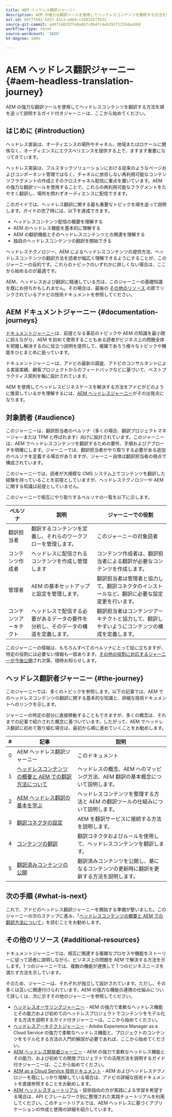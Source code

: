 ```yaml
---
title: AEM ヘッドレス翻訳ジャーニー
description: AEM の強力な翻訳ツールを使用してヘッドレスコンテンツを翻訳する方法を順を追って説明するガイド付きジャーニーは、ここから始めてください。
exl-id: b677f691-5257-43c3-a4b9-c34932577b31
source-git-commit: ad47148237fe8a8b7c0b4fc4eb293f1155dae560
workflow-type: tm+mt
source-wordcount: '1029'
ht-degree: 100%

---
```


# AEM ヘッドレス翻訳ジャーニー {#aem-headless-translation-journey}

AEM の強力な翻訳ツールを使用してヘッドレスコンテンツを翻訳する方法を順を追って説明するガイド付きジャーニーは、ここから始めてください。

## はじめに {#introduction}

ヘッドレス実装は、オーディエンスの場所やチャネル、地域またはロケールに関係なく、オーディエンスにエクスペリエンスを提供する上で、ますます重要になってきています。

ヘッドレス実装は、フルスタックソリューションにおける従来のようなページおよびコンポーネント管理ではなく、チャネルに依存しない再利用可能なコンテンツフラグメントの作成とそのクロスチャネル配信に重点を置いています。AEM の強力な翻訳ツールを使用することで、これらの再利用可能なフラグメントをたやすく翻訳し、場所を問わずオーディエンスに配信できます。

このガイドでは、ヘッドレス翻訳に関する最も重要なトピックを順を追って説明します。ガイドの完了時には、以下を達成できます。

* ヘッドレスコンテンツ配信の概要を理解する
* AEM のヘッドレス機能を基本的に理解する
* AEM の翻訳機能とそのヘッドレスコンテンツとの関連を理解する
* 独自のヘッドレスコンテンツの翻訳を開始できる

ヘッドレステクノロジー、AEM によるヘッドレスコンテンツの提供方法、ヘッドレスコンテンツの翻訳方法を読者が幅広く理解できるようにすることが、このジャーニーの目的です。これらのトピックのいずれかに詳しくない場合は、ここから始めるのが最適です。

AEM、ヘッドレスおよび翻訳に精通している方は、このジャーニーの基礎知識を既にお持ちかもしれません。その場合は、最後の [その他のリソース](#additional-resources) の節でリンクされているアドビの技術ドキュメントを参照してください。

## AEM ドキュメントジャーニー {#documentation-journeys}

[ドキュメントジャーニー](/help/journey-documentation/documentation-journeys.md)は、前提となる事前のトピックや AEM の知識を最小限に抑えながら、AEM を初めて使用することもある読者がビジネス上の問題全体を把握し解決するのに役立つ説明を提供して、複雑であろう様々なトピックや機能をひとまとめに扱っています。

ドキュメントジャーニーは、アドビの最新の調査、アドビのコンサルタントによる実装実績、顧客プロジェクトからのフィードバックなどに基づいて、ベストプラクティス原則を軸に設計されています。

AEM を使用してヘッドレスビジネスケースを解決する方法をアドビがどのように推奨しているかを理解するには、[AEM ヘッドレスジャーニー](/help/journey-documentation/documentation-journeys.md)がその出発点になります。

## 対象読者 {#audience}

このジャーニーは、翻訳担当者のペルソナ（多くの場合、翻訳プロジェクトマネージャーまたは TPM と呼ばれます）向けに設計されています。このジャーニーは、AEM でヘッドレスコンテンツを翻訳するための要件、手順およびアプローチを明確にします。ジャーニーでは、翻訳担当者がやり取りする必要がある追加のペルソナを定義する場合がありますが、ジャーニー自体は翻訳担当者の視点で構成されています。

このジャーニーでは、読者が大規模な CMS システム上でコンテンツを翻訳した経験を持っていることを前提としていますが、ヘッドレステクノロジーや AEM に関する知識は前提としていません。

このジャーニーで相互にやり取りするペルソナの一覧を以下に示します。

| ペルソナ | 説明 | ジャーニーでの役割 |
|---|---|---|
| 翻訳担当者 | 翻訳するコンテンツを定義し、それらのワークフローを管理します。 | このジャーニーの対象読者 |
| コンテンツ作成者 | ヘッドレスに配信されるコンテンツを作成し管理します | コンテンツ作成者は、翻訳担当者による翻訳が必要なコンテンツを作成します。 |
| 管理者 | AEM の基本セットアップと設定を管理します。 | 翻訳担当者は管理者と協力して、翻訳コネクタのインストールなど、翻訳に必要な設定変更を行います。 |
| コンテンツアーキテクト | ヘッドレスで配信する必要があるデータの要件を分析し、そのデータの構造を定義します。 | 翻訳担当者はコンテンツアーキテクトと協力して、翻訳しやすいようにコンテンツの構成を定義します。 |

このジャーニーの情報は、もちろんすべてのペルソナにとって役に立ちますが、特定の役割には必要ない情報も一部あります。[その他の役割に対応するジャーニーが今後公開](/help/journey-documentation/documentation-journeys.md#journeys)され次第、随時お知らせします。

## ヘッドレス翻訳者ジャーニー {#the-journey}

このジャーニーでは、多くのトピックを参照します。以下の記事では、AEM でのヘッドレスコンテンツの翻訳に関する基本的な知識と、詳細な技術ドキュメントへのリンクを示します。

ジャーニーの特定の部分に直接移動することもできますが、多くの概念は、それまでの記事で紹介された概念に基づいています。したがって、AEM でヘッドレス翻訳に初めて取り組む場合は、最初から順に進めていくことをお勧めします。

| # | 記事 | 説明 |
|---|---|---|
| 0 | AEM ヘッドレス翻訳ジャーニー | このドキュメント |
| 1 | [ヘッドレスコンテンツの概要と AEM での翻訳方法について](learn-about.md) | ヘッドレスの概念、AEM へのマッピング方法、AEM 翻訳の基本概念について説明します。 |
| 2 | [AEM ヘッドレス翻訳の基本を学ぶ](getting-started.md) | ヘッドレスコンテンツを整理する方法と AEM の翻訳ツールの仕組みについて説明します。 |
| 3 | [翻訳コネクタの設定](configure-connector.md) | AEM を翻訳サービスに接続する方法を説明します。 |
| 4 | [コンテンツの翻訳](translate-content.md) | 翻訳コネクタおよびルールを使用して、ヘッドレスコンテンツを翻訳します。 |
| 5 | [翻訳済みコンテンツの公開](publish-content.md) | 翻訳済みコンテンツを公開し、基になるコンテンツの更新時に翻訳を更新する方法を説明します。 |

## 次の手順 {#what-is-next}

これで、アドビのヘッドレス翻訳ジャーニーを開始する準備が整いました。このジャーニーの次のステップに進み、「[ヘッドレスコンテンツの概要と AEM での翻訳方法について](learn-about.md)」を読むことをお勧めします。

## その他のリソース {#additional-resources}

ドキュメントジャーニーでは、相互に関連する複雑なプロセスや機能をストーリーに従って読者に説明しながら、ビジネス上の問題を AEM で解決する方法を示します。1 つのジャーニーでは、複数の機能が連携して 1 つのビジネスニーズを満たす方法を示しています。

そのため、ジャーニーは、それぞれが独立して設計されています。ただし、その多くは互いに関連付けられています。AEM の強力な機能の連携の仕組みについて詳しくは、次に示すその他のジャーニーを参照してください。

* [ヘッドレスオーサリングジャーニー](/help/journey-headless/author/overview.md) - AEM の強力で柔軟なヘッドレス機能とその能力および初めてのヘッドレスプロジェクトでコンテンツをモデル化する方法を説明するガイド付きジャーニーは、ここから始めてください。
* [ヘッドレスアーキテクトジャーニー](/help/journey-headless/architect/overview.md) - Adobe Experience Manager as a Cloud Service の強力で柔軟なヘッドレス機能と、プロジェクトのコンテンツをモデル化する方法の入門的解説が必要であれば、ここから始めてください。
* [AEM ヘッドレス開発者ジャーニー](/help/journey-headless/developer/overview.md) - AEM の強力で柔軟なヘッドレス機能とその能力、および初めての開発プロジェクトでの活用方法を説明するガイド付きジャーニーは、ここから始めてください。
* [AEM as a Cloud Service 技術ドキュメント](https://experienceleague.adobe.com/docs/experience-manager-cloud-service.html?lang=ja) - AEM およびヘッドレステクノロジーを既にしっかり理解している場合は、アドビの詳細な技術ドキュメントを直接参照することをお勧めします。
* [AEM ヘッドレスチュートリアル](https://experienceleague.adobe.com/docs/experience-manager-learn/getting-started-with-aem-headless/overview.html?lang=ja) - 技術指向の方が実践による学習を希望する場合は、API とフレームワーク別に整理された実践チュートリアルを利用してください。このチュートリアルでは、AEM ヘッドレスに基づくアプリケーションの作成と使用の詳細を紹介しています。
